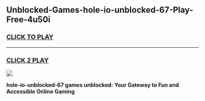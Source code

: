 
## Unblocked-Games-hole-io-unblocked-67-Play-Free-4u50i
<h3>
<a href="https://premium76.site?title=hole-io-unblocked-67&ref=21A">CLICK TO PLAY</a></h3>
<hr>

<h3>
<a href="https://premium76.site?title=hole-io-unblocked-67&ref=21A">CLICK 2 PLAY</a>
  
</h3>

<a href="https://premium76.site?title=hole-io-unblocked-67&ref=21A"><img src="https://clearcache.store/games.png"></a>


**hole-io-unblocked-67 games unblocked: Your Gateway to Fun and Accessible Online Gaming**
